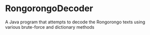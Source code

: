 # RongorongoDecoder
A Java program that attempts to decode the Rongorongo texts using various brute-force and dictionary methods
